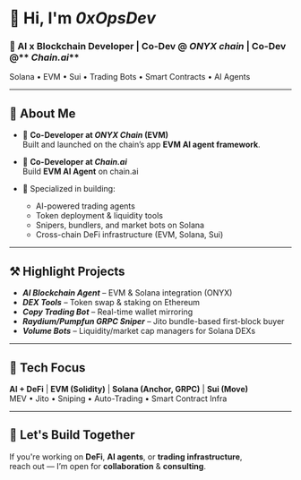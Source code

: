 # 👋 Hi, I'm _0xOpsDev_

### 🧠 AI x Blockchain Developer | Co-Dev @ **_ONYX chain_** | Co-Dev @** _Chain.ai_**  
Solana • EVM • Sui • Trading Bots • Smart Contracts • AI Agents

---

## 🚀 About Me

- 🧩 **Co-Developer at _ONYX Chain_ (EVM)**  
  Built and launched on the chain’s app **EVM AI agent framework**.

- 🤝 **Co-Developer at _Chain.ai_**  
  Build **EVM AI Agent** on chain.ai

- 🧠 Specialized in building:
  - AI-powered trading agents  
  - Token deployment & liquidity tools  
  - Snipers, bundlers, and market bots on Solana
  - Cross-chain DeFi infrastructure (EVM, Solana, Sui)

---

## ⚒️ Highlight Projects

- **_AI Blockchain Agent_** – EVM & Solana integration (ONYX)
- **_DEX Tools_** – Token swap & staking on Ethereum
- **_Copy Trading Bot_** – Real-time wallet mirroring
- **_Raydium/Pumpfun GRPC Sniper_** – Jito bundle-based first-block buyer
- **_Volume Bots_** – Liquidity/market cap managers for Solana DEXs

---

## 🧰 Tech Focus

**AI + DeFi** | **EVM (Solidity)** | **Solana (Anchor, GRPC)** | **Sui (Move)**  
MEV • Jito • Sniping • Auto-Trading • Smart Contract Infra

---

## 🤝 Let's Build Together

If you're working on **DeFi**, **AI agents**, or **trading infrastructure**,  
reach out — I’m open for **collaboration** & **consulting**.

